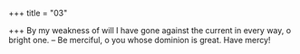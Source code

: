 +++
title = "03"

+++
By my weakness of will I have gone against the current in every way, o  bright one.
– Be merciful, o you whose dominion is great. Have mercy!